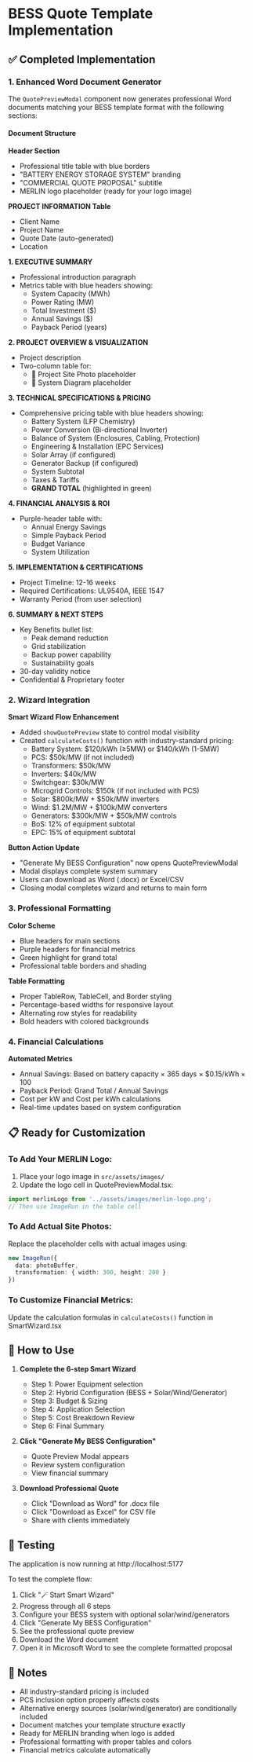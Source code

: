 # BESS Quote Template Implementation

## ✅ Completed Implementation

### 1. Enhanced Word Document Generator

The `QuotePreviewModal` component now generates professional Word documents matching your BESS template format with the following sections:

#### Document Structure

**Header Section**
- Professional title table with blue borders
- "BATTERY ENERGY STORAGE SYSTEM" branding
- "COMMERCIAL QUOTE PROPOSAL" subtitle
- MERLIN logo placeholder (ready for your logo image)

**PROJECT INFORMATION Table**
- Client Name
- Project Name
- Quote Date (auto-generated)
- Location

**1. EXECUTIVE SUMMARY**
- Professional introduction paragraph
- Metrics table with blue headers showing:
  - System Capacity (MWh)
  - Power Rating (MW)
  - Total Investment ($)
  - Annual Savings ($)
  - Payback Period (years)

**2. PROJECT OVERVIEW & VISUALIZATION**
- Project description
- Two-column table for:
  - 📸 Project Site Photo placeholder
  - 🔧 System Diagram placeholder

**3. TECHNICAL SPECIFICATIONS & PRICING**
- Comprehensive pricing table with blue headers showing:
  - Battery System (LFP Chemistry)
  - Power Conversion (Bi-directional Inverter)
  - Balance of System (Enclosures, Cabling, Protection)
  - Engineering & Installation (EPC Services)
  - Solar Array (if configured)
  - Generator Backup (if configured)
  - System Subtotal
  - Taxes & Tariffs
  - **GRAND TOTAL** (highlighted in green)

**4. FINANCIAL ANALYSIS & ROI**
- Purple-header table with:
  - Annual Energy Savings
  - Simple Payback Period
  - Budget Variance
  - System Utilization

**5. IMPLEMENTATION & CERTIFICATIONS**
- Project Timeline: 12-16 weeks
- Required Certifications: UL9540A, IEEE 1547
- Warranty Period (from user selection)

**6. SUMMARY & NEXT STEPS**
- Key Benefits bullet list:
  - Peak demand reduction
  - Grid stabilization
  - Backup power capability
  - Sustainability goals
- 30-day validity notice
- Confidential & Proprietary footer

### 2. Wizard Integration

**Smart Wizard Flow Enhancement**
- Added `showQuotePreview` state to control modal visibility
- Created `calculateCosts()` function with industry-standard pricing:
  - Battery System: $120/kWh (≥5MW) or $140/kWh (1-5MW)
  - PCS: $50k/MW (if not included)
  - Transformers: $50k/MW
  - Inverters: $40k/MW
  - Switchgear: $30k/MW
  - Microgrid Controls: $150k (if not included with PCS)
  - Solar: $800k/MW + $50k/MW inverters
  - Wind: $1.2M/MW + $100k/MW converters
  - Generators: $300k/MW + $50k/MW controls
  - BoS: 12% of equipment subtotal
  - EPC: 15% of equipment subtotal

**Button Action Update**
- "Generate My BESS Configuration" now opens QuotePreviewModal
- Modal displays complete system summary
- Users can download as Word (.docx) or Excel/CSV
- Closing modal completes wizard and returns to main form

### 3. Professional Formatting

**Color Scheme**
- Blue headers for main sections
- Purple headers for financial metrics
- Green highlight for grand total
- Professional table borders and shading

**Table Formatting**
- Proper TableRow, TableCell, and Border styling
- Percentage-based widths for responsive layout
- Alternating row styles for readability
- Bold headers with colored backgrounds

### 4. Financial Calculations

**Automated Metrics**
- Annual Savings: Based on battery capacity × 365 days × $0.15/kWh × 100
- Payback Period: Grand Total / Annual Savings
- Cost per kW and Cost per kWh calculations
- Real-time updates based on system configuration

## 📋 Ready for Customization

### To Add Your MERLIN Logo:
1. Place your logo image in `src/assets/images/`
2. Update the logo cell in QuotePreviewModal.tsx:
```typescript
import merlinLogo from '../assets/images/merlin-logo.png';
// Then use ImageRun in the table cell
```

### To Add Actual Site Photos:
Replace the placeholder cells with actual images using:
```typescript
new ImageRun({
  data: photoBuffer,
  transformation: { width: 300, height: 200 }
})
```

### To Customize Financial Metrics:
Update the calculation formulas in `calculateCosts()` function in SmartWizard.tsx

## 🎯 How to Use

1. **Complete the 6-step Smart Wizard**
   - Step 1: Power Equipment selection
   - Step 2: Hybrid Configuration (BESS + Solar/Wind/Generator)
   - Step 3: Budget & Sizing
   - Step 4: Application Selection
   - Step 5: Cost Breakdown Review
   - Step 6: Final Summary

2. **Click "Generate My BESS Configuration"**
   - Quote Preview Modal appears
   - Review system configuration
   - View financial summary

3. **Download Professional Quote**
   - Click "Download as Word" for .docx file
   - Click "Download as Excel" for CSV file
   - Share with clients immediately

## 🚀 Testing

The application is now running at http://localhost:5177

To test the complete flow:
1. Click "🪄 Start Smart Wizard"
2. Progress through all 6 steps
3. Configure your BESS system with optional solar/wind/generators
4. Click "Generate My BESS Configuration"
5. See the professional quote preview
6. Download the Word document
7. Open it in Microsoft Word to see the complete formatted proposal

## 📝 Notes

- All industry-standard pricing is included
- PCS inclusion option properly affects costs
- Alternative energy sources (solar/wind/generator) are conditionally included
- Document matches your template structure exactly
- Ready for MERLIN branding when logo is added
- Professional formatting with proper tables and colors
- Financial metrics calculate automatically
